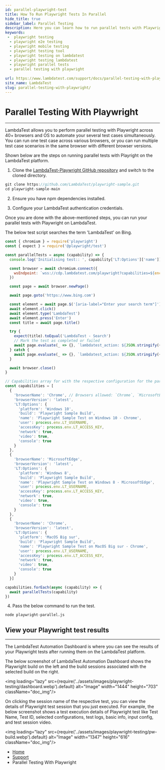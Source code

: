 ```yaml
---
id: parallel-playwright-test
title: How To Run Playwright Tests In Parallel
hide_title: true
sidebar_label: Parallel Testing
description: Here you can learn how to run parallel tests with Playwright across 40+ browser versions on the LambdaTest automation platform.
keywords:
 -  playwright testing
  - playwright e2e testing 
  - playwright mobile testing
  - playwright testing tool
  - playwright testing on lambdatest
  - playwright testing lambdatest
  - playwright parallel tests
  - parallel testing with playwright
  
url: https://www.lambdatest.com/support/docs/parallel-testing-with-playwright/
site_name: LambdaTest
slug: parallel-testing-with-playwright/
---
```

<script type="application/ld+json"
      dangerouslySetInnerHTML={{ __html: JSON.stringify({
       "@context": "https://schema.org",
        "@type": "BreadcrumbList",
        "itemListElement": [{
          "@type": "ListItem",
          "position": 1,
          "name": "LambdaTest",
          "item": "https://www.lambdatest.com"
        },{
          "@type": "ListItem",
          "position": 2,
          "name": "Support",
          "item": "https://www.lambdatest.com/support/docs/"
        },{
          "@type": "ListItem",
          "position": 3,
          "name": "Parallel Testing With Playwright",
          "item": "https://www.lambdatest.com/support/docs/parallel-testing-with-playwright/"
        }]
      })
    }}
></script>

# Parallel Testing With Playwright
* * *

LambdaTest allows you to perform parallel testing with Playwright across 40+ browsers and OS to automate your several test cases simultaneously. You can run one test case across various browsers, or you can run multiple test case scenarios in the same browser with different browser versions.


Shown below are the steps on running parallel tests with Playright on the LambdaTest platform. 

1. Clone the [LambdaTest-Playwright GitHub repository](https://github.com/LambdaTest/playwright-sample) and switch to the cloned directory.

```js
git clone https://github.com/LambdaTest/playwright-sample.git
cd playwright-sample-main
```

2. Ensure you have npm dependencies installed. 

3. Configure your LambdaTest authentication credentials.

Once you are done with the above-mentioned steps, you can run your parallel tests with Playwright on LambdaTest. 

The below test script searches the term 'LambdaTest' on Bing.

```js
const { chromium } = require('playwright')
const { expect } = require('@playwright/test')

const parallelTests = async (capability) => {
  console.log('Initialising test:: ', capability['LT:Options']['name'])

  const browser = await chromium.connect({
    wsEndpoint: `wss://cdp.lambdatest.com/playwright?capabilities=${encodeURIComponent(JSON.stringify(capability))}`
  })

  const page = await browser.newPage()

  await page.goto('https://www.bing.com')

  const element = await page.$('[aria-label="Enter your search term"]')
  await element.click()
  await element.type('LambdaTest')
  await element.press('Enter')
  const title = await page.title()

  try {
    expect(title).toEqual('LambdaTest - Search')
    // Mark the test as completed or failed
    await page.evaluate(_ => {}, `lambdatest_action: ${JSON.stringify({ action: 'setTestStatus', arguments: { status: 'passed', remark: 'Title matched' } })}`)
  } catch {
    await page.evaluate(_ => {}, `lambdatest_action: ${JSON.stringify({ action: 'setTestStatus', arguments: { status: 'failed', remark: 'Title not matched' } })}`)
  }

  await browser.close()
}

// Capabilities array for with the respective configuration for the parallel tests
const capabilities = [
  {
    'browserName': 'Chrome', // Browsers allowed: `Chrome`, `MicrosoftEdge`, `pw-chromium`, `pw-firefox` and `pw-webkit`
    'browserVersion': 'latest',
    'LT:Options': {
      'platform': 'Windows 10',
      'build': 'Playwright Sample Build',
      'name': 'Playwright Sample Test on Windows 10 - Chrome',
      'user': process.env.LT_USERNAME,
      'accessKey': process.env.LT_ACCESS_KEY,
      'network': true,
      'video': true,
      'console': true
    }
  },
  {
    'browserName': 'MicrosoftEdge',
    'browserVersion': 'latest',
    'LT:Options': {
      'platform': 'Windows 8',
      'build': 'Playwright Sample Build',
      'name': 'Playwright Sample Test on Windows 8 - MicrosoftEdge',
      'user': process.env.LT_USERNAME,
      'accessKey': process.env.LT_ACCESS_KEY,
      'network': true,
      'video': true,
      'console': true
    }
  },
  {
    'browserName': 'Chrome',
    'browserVersion': 'latest',
    'LT:Options': {
      'platform': 'MacOS Big sur',
      'build': 'Playwright Sample Build',
      'name': 'Playwright Sample Test on MacOS Big sur - Chrome',
      'user': process.env.LT_USERNAME,
      'accessKey': process.env.LT_ACCESS_KEY,
      'network': true,
      'video': true,
      'console': true
    }
  }]

capabilities.forEach(async (capability) => {
  await parallelTests(capability)
})

```

4. Pass the below command to run the test.

```
node playwright-parallel.js
```

## View your Playwright test results
***

The LambdaTest Automation Dashboard is where you can see the results of your Playwright tests after running them on the LambdaTest platform. 

The below screenshot of LambdaTest Automation Dashboard shows the Playwright build on the left and the build sessions associated with the selected build on the right.

<img loading="lazy" src={require('../assets/images/playwright-testing/dashboard.webp').default} alt="Image" width="1444" height="703"  className="doc_img"/>

On clicking the session name of the respective test, you can view the details of Playwright test session that you just executed. For example, the below screenshot shows a test execution details of Playwright test like Test Name, Test ID, selected configurations, test logs, basic info, input config, and test session video. 

<img loading="lazy" src={require('../assets/images/playwright-testing/pw-build.webp').default} alt="Image" width="1347" height="616"  className="doc_img"/>

<nav aria-label="breadcrumbs">
  <ul className="breadcrumbs">
    <li className="breadcrumbs__item">
      <a className="breadcrumbs__link" href="https://www.lambdatest.com">
        Home
      </a>
    </li>
    <li className="breadcrumbs__item">
      <a className="breadcrumbs__link" target="_self" href="https://www.lambdatest.com/support/docs/">
        Support
      </a>
    </li>
    <li className="breadcrumbs__item breadcrumbs__item--active">
      <span className="breadcrumbs__link">
        Parallel Testing With Playwright
      </span>
    </li>
  </ul>
</nav>